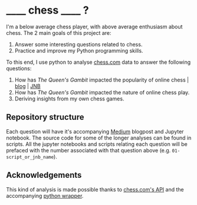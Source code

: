 # ____ chess ____ ?

I'm a below average chess player, with above average enthusiasm about chess. The 2 main goals of this project are: 
   
1. Answer some interesting questions related to chess. 
2. Practice and improve my Python programming skills. 

To this end, I use python to analyse [chess.com](https://www.chess.com/) data to answer the following questions: 

1. How has *The Queen's Gambit* impacted the popularity of online chess | [blog](TBA) | [JNB](https://github.com/dzhang32/chess/blob/main/01-queens_gambit.ipynb)
2. How has *The Queen's Gambit* impacted the nature of online chess play.
3. Deriving insights from my own chess games. 
    
## Repository structure

Each question will have it's accompanying [Medium](https://medium.com/@dzhang32) blogpost and Jupyter notebook. The source code for some of the longer analyses can be found in scripts. All the jupyter notebooks and scripts relating each question will be prefaced with the number associated with that question above (e.g. `01-script_or_jnb_name`). 

## Acknowledgements

This kind of analysis is made possible thanks to [chess.com's API](https://www.chess.com/news/view/published-data-api) and the accompanying [python wrapper](https://chesscom.readthedocs.io/en/latest/).
